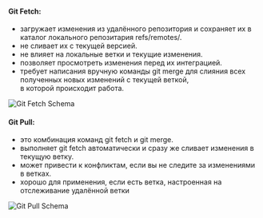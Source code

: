 #### Git Fetch:

- загружает изменения из удалённого репозитория и сохраняет их в каталог локального репозитария refs/remotes/.  
- не сливает их с текущей версией.  
- не влияет на локальные ветки и текущие изменения.  
- позволяет просмотреть изменения перед их интеграцией.  
- требует написания вручную команды git merge для слияния всех полученных новых изменений с текущей веткой,<br>
в которой происходит работа.

![Git Fetch Schema](C:/Users/HP/Downloads/gitFetch.png)


#### Git Pull:

- это комбинация команд git fetch и git merge.
- выполняет git fetch автоматически и сразу же сливает изменения в текущую ветку.
- может привести к конфликтам, если вы не следите за изменениями в ветках.
- хорошо для применения, если есть ветка, настроенная на отслеживание удалённой ветки 

![Git Pull Schema](C:/Users/HP/Downloads/gitPull.png)

